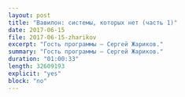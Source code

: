 ```yaml
---
layout: post
title: "Вавилон: системы, которых нет (часть 1)"
date: 2017-06-15
file: 2017-06-15-zharikov
excerpt: "Гость программы — Сергей Жариков."
summary: "Гость программы — Сергей Жариков."
duration: "01:00:33"
length: 32609193
explicit: "yes"
block: "no"
---
```


